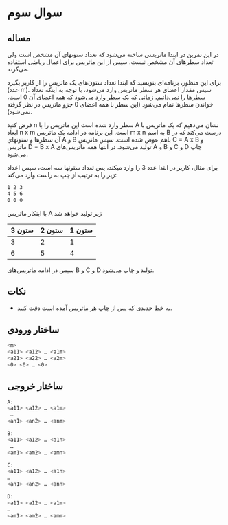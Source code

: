 # سوال سوم

## مساله

در اين تمرين در ابتدا ماتريسی ساخته می‌شود كه تعداد ستونهای آن مشخص است ولی
تعداد سطرهای آن مشخص نيست. سپس از اين ماتريس برای اعمال رياضی استفاده می‌گردد.

برای اين منظور، برنامه‌ای بنويسيد كه ابتدا تعداد ستون‌های يک ماتريس را از كاربر
بگيرد (عدد m). سپس مقدار اعضای هر سطر ماتريس وارد می‌شود، با توجه به
اينكه تعداد سطر‌ها را نمی‌دانیم، زمانی كه يک سطر وارد می‌شود كه همه اعضای آن 0 است، خواندن
سطرها تمام می‌شود (اين سطر با همه اعضای 0 جزو ماتريس در نظر گرفته نمی‌شود).

فرض كنيد n سطر وارد شده
است اين ماتريس را با A نشان می‌دهيم كه يک ماتريس با ابعاد n x m است. اين
برنامه در ادامه یک ماتريس m x n به اسم B درست می‌كند كه
در آن سطر‌ها و ستونهاي A و B باهم عوض شده است. سپس ماتريس C = A x B و ماتريس D = B x A توليد می‌شود.
در انتها همه ماتريس‌های A و B و ‍C و D چاپ می‌شود.

برای مثال، كاربر در ابتدا عدد 3 را وارد ميكند، پس تعداد ستونها سه است، سپس اعداد زير
را به ترتيب از چپ به راست وارد می‌کند:

```sh
1 2 3
4 5 6
0 0 0
```

با اينكار ماتريس A زير توليد خواهد شد

| ستون 3 | ستون 2 | ستون 1 |
| ------ | ------ | ------ |
| 3      | 2      | 1      |
| 6      | 5      | 4      |

سپس در ادامه ماتريس‌های B و C و D توليد و چاپ می‌شود.

## نکات

* به خط جدیدی که پس از چاپ هر ماتریس آمده است دقت کنید.

## ساختار ورودی

```sh
<m>
<a11> <a12> … <a1m>
<a21> <a22> … <a2m>
<0> <0> … <0>
```

## ساختار خروجی

```sh
A:
<a11> <a12> … <a1m>
 …
<an1> <an2> … <anm>

B:
<a11> <a12> … <a1n>
 …
<am1> <am2> … <amn>

C:
<a11> <a12> … <a1n>
…
<an1> <an2> … <ann>

D:
<a11> <a12> … <a1m>
…
<am1> <am2> … <amm>
```
